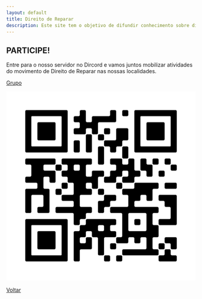 ```yaml
---
layout: default
title: Direito de Reparar
description: Este site tem o objetivo de difundir conhecimento sobre direito de reparar.
---
```


## PARTICIPE!

Entre para o nosso servidor no Dircord e vamos juntos mobilizar atividades do movimento de Direito de Reparar nas nossas localidades.

[Grupo](https://discord.gg/ZBsUkzAXZ4)

![QR Code](./qrCode.png)

[Voltar](./)
